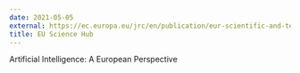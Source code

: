 ```yaml
---
date: 2021-05-05
external: https://ec.europa.eu/jrc/en/publication/eur-scientific-and-technical-research-reports/artificial-intelligence-european-perspective
title: EU Science Hub
---
```


Artificial Intelligence: A European Perspective
